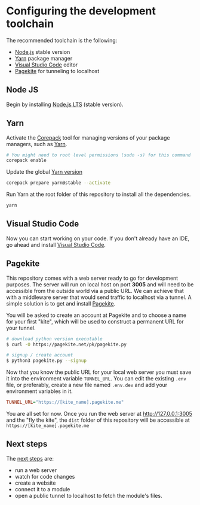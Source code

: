 # Configuring the development toolchain

The recommended toolchain is the following:

- [Node.js](#node-js) stable version
- [Yarn](#yarn) package manager
- [Visual Studio Code](#visual-studio-code) editor
- [Pagekite](#pagekite) for tunneling to localhost

## Node JS

Begin by installing [Node.js LTS](https://nodejs.org/en) (stable version). 

## Yarn

Activate the [Corepack](https://nodejs.org/dist/latest/docs/api/corepack.html) tool for managing versions of your package managers, such as [Yarn](https://yarnpkg.com/getting-started/install).

```bash
# You might need to root level permissions (sudo -s) for this command
corepack enable
```

Update the global [Yarn version](https://yarnpkg.com/getting-started/install)

```bash
corepack prepare yarn@stable --activate
```

Run Yarn at the root folder of this repository to install all the dependencies.

```bash
yarn
```

## Visual Studio Code

Now you can start working on your code. If you don't already have an IDE, go ahead and install [Visual Studio Code](https://code.visualstudio.com/).

## Pagekite

This repository comes with a web server ready to go for development purposes. The server will run on local host on port **3005** and will need to be accessible from the outside world via a public URL. We can achieve that with a middleware server that would send traffic to localhost via a tunnel. A simple solution is to get and install [Pagekite](https://pagekite.net/).

You will be asked to create an account at Pagekite and to choose a name for your first "kite", which will be used to construct a permanent URL for your tunnel.

```bash
# download python version executable
$ curl -O https://pagekite.net/pk/pagekite.py 

# signup / create account
$ python3 pagekite.py --signup 
```

Now that you know the public URL for your local web server you must save it into the environment variable `TUNNEL_URL`. You can edit the existing `.env` file, or preferably, create a new file named `.env.dev` and add your environment variables in it.

```ini
TUNNEL_URL="https://[kite_name].pagekite.me"
```

You are all set for now. Once you run the web server at http://127.0.0.1:3005 and the "fly the kite", the `dist` folder of this repository will be accessible at `https://[kite_name].pagekite.me`

## Next steps

The [next steps](dev_with_tunnel.md) are:

- run a web server
- watch for code changes
- create a website
- connect it to a module
- open a public tunnel to localhost to fetch the module's files.
